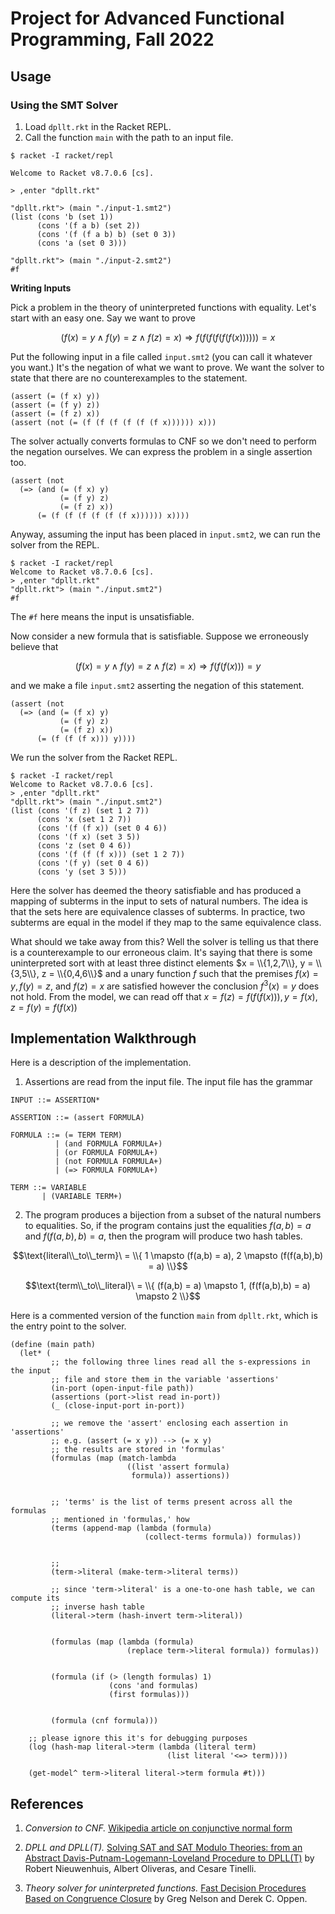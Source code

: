 Project for Advanced Functional Programming, Fall 2022
======================================================

Usage
-----

### Using the SMT Solver

1. Load `dpllt.rkt` in the Racket REPL.
2. Call the function `main` with the path to an input file.

```
$ racket -I racket/repl

Welcome to Racket v8.7.0.6 [cs].

> ,enter "dpllt.rkt"

"dpllt.rkt"> (main "./input-1.smt2")
(list (cons 'b (set 1))
      (cons '(f a b) (set 2))
      (cons '(f (f a b) b) (set 0 3))
      (cons 'a (set 0 3)))

"dpllt.rkt"> (main "./input-2.smt2")
#f
```

**Writing Inputs**

Pick a problem in the theory of uninterpreted functions with equality. Let's
start with an easy one. Say we want to prove

$$(f(x) = y ∧ f(y) = z ∧ f(z) = x) ⇒ f(f(f(f(f(f(x)))))) = x$$

Put the following input in a file called `input.smt2` (you can call it whatever
you want.) It's the negation of what we want to prove. We want the solver to
state that there are no counterexamples to the statement.

```
(assert (= (f x) y))
(assert (= (f y) z))
(assert (= (f z) x))
(assert (not (= (f (f (f (f (f (f x)))))) x)))
```

The solver actually converts formulas to CNF so we don't need to perform the
negation ourselves. We can express the problem in a single assertion too.

```
(assert (not 
  (=> (and (= (f x) y)
           (= (f y) z)
           (= (f z) x))
      (= (f (f (f (f (f (f x)))))) x))))
```

Anyway, assuming the input has been placed in `input.smt2`, we can run the
solver from the REPL.

```
$ racket -I racket/repl
Welcome to Racket v8.7.0.6 [cs].
> ,enter "dpllt.rkt"
"dpllt.rkt"> (main "./input.smt2")
#f
```

The `#f` here means the input is unsatisfiable.

Now consider a new formula that is satisfiable. Suppose we erroneously believe
that

$$(f(x) = y ∧ f(y) = z ∧ f(z) = x) ⇒ f(f(f(x))) = y$$

and we make a file `input.smt2` asserting the negation of this statement.

```
(assert (not
  (=> (and (= (f x) y)
           (= (f y) z)
           (= (f z) x))
      (= (f (f (f x))) y))))
```

We run the solver from the Racket REPL.

```
$ racket -I racket/repl
Welcome to Racket v8.7.0.6 [cs].
> ,enter "dpllt.rkt"
"dpllt.rkt"> (main "./input.smt2")
(list (cons '(f z) (set 1 2 7))
      (cons 'x (set 1 2 7))
      (cons '(f (f x)) (set 0 4 6))
      (cons '(f x) (set 3 5))
      (cons 'z (set 0 4 6))
      (cons '(f (f (f x))) (set 1 2 7))
      (cons '(f y) (set 0 4 6))
      (cons 'y (set 3 5)))
```

Here the solver has deemed the theory satisfiable and has produced a mapping of
subterms in the input to sets of natural numbers. The idea is that the sets here
are equivalence classes of subterms. In practice, two subterms are equal in the
model if they map to the same equivalence class.

What should we take away from this? Well the solver is telling us that there is
a counterexample to our erroneous claim. It's saying that there is some
uninterpreted sort with at least three distinct elements
$x = \\{1,2,7\\}, y = \\{3,5\\}, z = \\{0,4,6\\}$ and a unary function $f$ such that
the premises $f(x) = y, f(y) = z,$ and $f(z) = x$ are satisfied however the
conclusion $f^3(x) = y$ does not hold. From the model, we can read off that
$x = f(z) = f(f(f(x))), y = f(x), z = f(y) = f(f(x))$

Implementation Walkthrough
--------------------------

Here is a description of the implementation.

1. Assertions are read from the input file. The input file has the grammar

```
INPUT ::= ASSERTION*

ASSERTION ::= (assert FORMULA)

FORMULA ::= (= TERM TERM)
          | (and FORMULA FORMULA+)
          | (or FORMULA FORMULA+)
          | (not FORMULA FORMULA+)
          | (=> FORMULA FORMULA+)

TERM ::= VARIABLE
       | (VARIABLE TERM+)
```

2. The program produces a bijection from a subset of the natural numbers to
equalities. So, if the program contains just the equalities $f(a,b) = a$ and
$f(f(a,b),b) = a$, then the program will produce two hash tables.

$$\text{literal\\_to\\_term}\ = \\{ 1 \mapsto (f(a,b) = a), 2 \mapsto (f(f(a,b),b) = a) \\}$$

$$\text{term\\_to\\_literal}\ = \\{ (f(a,b) = a) \mapsto 1, (f(f(a,b),b) = a) \mapsto 2 \\}$$

Here is a commented version of the function `main` from `dpllt.rkt`, which is
the entry point to the solver.

```
(define (main path)
  (let* (
         ;; the following three lines read all the s-expressions in the input
         ;; file and store them in the variable 'assertions'
         (in-port (open-input-file path))
         (assertions (port->list read in-port))
         (_ (close-input-port in-port))

         ;; we remove the 'assert' enclosing each assertion in 'assertions'
         ;; e.g. (assert (= x y)) --> (= x y)
         ;; the results are stored in 'formulas'
         (formulas (map (match-lambda
                          ((list 'assert formula)
                           formula)) assertions))


         ;; 'terms' is the list of terms present across all the formulas
         ;; mentioned in 'formulas,' how
         (terms (append-map (lambda (formula)
                              (collect-terms formula)) formulas))


         ;; 
         (term->literal (make-term->literal terms))

         ;; since 'term->literal' is a one-to-one hash table, we can compute its
         ;; inverse hash table
         (literal->term (hash-invert term->literal))


         (formulas (map (lambda (formula)
                          (replace term->literal formula)) formulas))


         (formula (if (> (length formulas) 1)
                      (cons 'and formulas)
                      (first formulas)))


         (formula (cnf formula)))

    ;; please ignore this it's for debugging purposes
    (log (hash-map literal->term (lambda (literal term)
                                   (list literal '<=> term))))

    (get-model^ term->literal literal->term formula #t)))
```

References
----------

1. *Conversion to CNF.* [Wikipedia article on conjunctive normal form][1]

2. *DPLL and DPLL(T).* [Solving SAT and SAT Modulo Theories: from an Abstract Davis-Putnam-Logemann-Loveland Procedure to DPLL(T)][2]
by Robert Nieuwenhuis, Albert Oliveras, and Cesare Tinelli.

3. *Theory solver for uninterpreted functions.*
[Fast Decision Procedures Based on Congruence Closure][3] by Greg Nelson and
Derek C. Oppen.

[1]:https://en.wikipedia.org/wiki/Conjunctive_normal_form
[2]:https://dl.acm.org/doi/pdf/10.1145/1217856.1217859
[3]:https://web.eecs.umich.edu/~weimerw/2011-6610/reading/nelson-oppen-congruence.pdf

<!--
(time (main "./input-5.smt2") (void))
cpu time: 486906 real time: 496929 gc time: 2215
-->